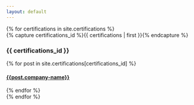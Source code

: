 ```yaml
---
layout: default
---
```


<div id="archives">
{% for certifications in site.certifications %}
  <div class="archive-group">
    {% capture certifications_id %}{{ certifications | first }}{% endcapture %}
    <div id="#{{ certification_id | slugize }}"></div>
    <p></p>
    <h3 class="certifications-head">{{ certifications_id }}</h3>
    <a name="{{ post.link }}"></a>
    {% for post in site.certifications[certifications_id] %}
    <article class="archive-item"> 
      <h4><a href="{{ post.link }}">{{post.company-name}}</a></h4>
    </article>
    {% endfor %}
  </div>
{% endfor %}
</div>
